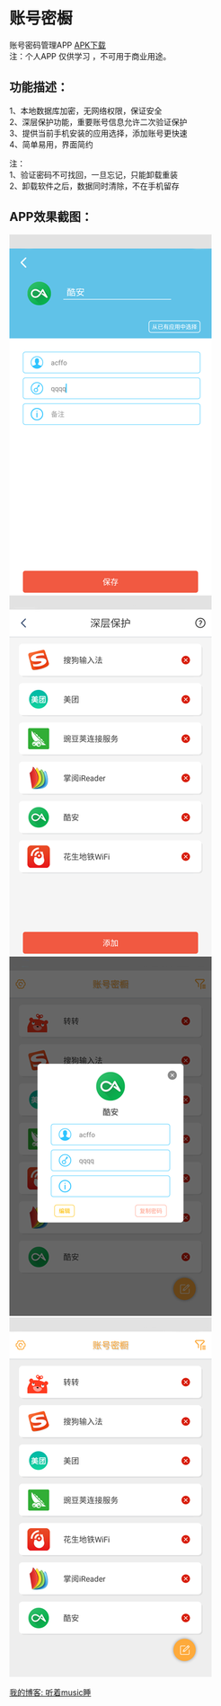 # 账号密橱
账号密码管理APP [APK下载](https://www.coolapk.com/apk/170680)
<br>注：个人APP 仅供学习 ，不可用于商业用途。


 ## 功能描述：<br>
 1、本地数据库加密，无网络权限，保证安全<br>
 2、深层保护功能，重要账号信息允许二次验证保护<br>
 3、提供当前手机安装的应用选择，添加账号更快速<br>
 4、简单易用，界面简约<br>

 注：<br>
 1、验证密码不可找回，一旦忘记，只能卸载重装<br>
 2、卸载软件之后，数据同时清除，不在手机留存<br>


 ## APP效果截图：
 ![image](https://github.com/BestCoderXQX/AccountManage/raw/master/screenshots/a1.png)
 ![image](https://github.com/BestCoderXQX/AccountManage/raw/master/screenshots/b1.png)
 ![image](https://github.com/BestCoderXQX/AccountManage/raw/master/screenshots/c1.png)
 ![image](https://github.com/BestCoderXQX/AccountManage/raw/master/screenshots/d1.png)

 
 [我的博客: 听着music睡](http://www.cnblogs.com/xqxacm/)

